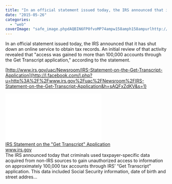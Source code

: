 ```yaml
---
title: "In an official statement issued today, the IRS announced that it has shut down a..."
date: "2015-05-26"
categories: 
  - "web"
coverImage: "safe_image.phpdAQBIN6FP0fvoMP74ampw158amph158ampurlhttp://www.irs_.gov/static_assets/img/icons/magnifyingGlass16x16.png"
---
```


In an official statement issued today, the IRS announced that it has shut down an online service to obtain tax records. An initial review of that activity revealed that "access was gained to more than 100,000 accounts through the Get Transcript application," according to the statement.  
  
[http://www.irs.gov/uac/Newsroom/IRS-Statement-on-the-Get-Transcript-Application](http://l.facebook.com/l.php?u=http%3A%2F%2Fwww.irs.gov%2Fuac%2FNewsroom%2FIRS-Statement-on-the-Get-Transcript-Application&h=sAQFxZdKV&s=1)  
  
[![](images/safe_image.php?d=AQBIN6FP0fvoMP74&w=158&h=158&url=http%3A%2F%2Fwww.irs.gov%2Fstatic_assets%2Fimg%2Ficons%2FmagnifyingGlass16x16.png)](http://l.facebook.com/l.php?u=http%3A%2F%2Fwww.irs.gov%2Fuac%2FNewsroom%2FIRS-Statement-on-the-Get-Transcript-Application&h=3AQFKR0MC&s=1)  
[IRS Statement on the "Get Transcript" Application](http://l.facebook.com/l.php?u=http%3A%2F%2Fwww.irs.gov%2Fuac%2FNewsroom%2FIRS-Statement-on-the-Get-Transcript-Application&h=4AQEu2sHH&s=1)  
www.irs.gov  
The IRS announced today that criminals used taxpayer-specific data acquired from non-IRS sources to gain unauthorized access to information on approximately 100,000 tax accounts through IRS’ “Get Transcript” application. This data included Social Security information, date of birth and street addres…
